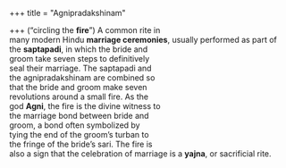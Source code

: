 +++
title = "Agnipradakshinam"

+++
(“circling the **fire**”) A common rite in  
many modern Hindu **marriage ceremonies**, usually performed as part of  
the **saptapadi**, in which the bride and  
groom take seven steps to definitively  
seal their marriage. The saptapadi and  
the agnipradakshinam are combined so  
that the bride and groom make seven  
revolutions around a small fire. As the  
god **Agni**, the fire is the divine witness to  
the marriage bond between bride and  
groom, a bond often symbolized by  
tying the end of the groom’s turban to  
the fringe of the bride’s sari. The fire is  
also a sign that the celebration of marriage is a **yajna**, or sacrificial rite.